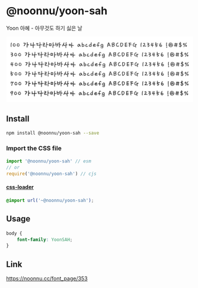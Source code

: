 # @noonnu/yoon-sah

Yoon 아혜 - 아무것도 하기 싫은 날

![example](./example.png)

## Install

```bash
npm install @noonnu/yoon-sah --save
```

### Import the CSS file

```js
import '@noonnu/yoon-sah' // esm
// or
require('@noonnu/yoon-sah') // cjs
```

#### [css-loader](https://github.com/webpack-contrib/css-loader)

```css
@import url('~@noonnu/yoon-sah');
```

## Usage

```css
body {
    font-family: YoonSAH;
}
```

## Link

https://noonnu.cc/font_page/353
